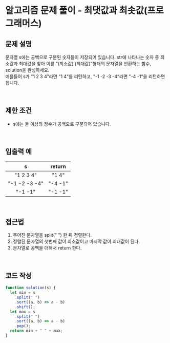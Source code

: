 # 알고리즘 문제 풀이 - 최댓값과 최솟값(프로그래머스)

## 문제 설명

문자열 s에는 공백으로 구분된 숫자들이 저장되어 있습니다. str에 나타나는 숫자 중 최소값과 최대값을 찾아 이를 "(최소값) (최대값)"형태의 문자열을 반환하는 함수, solution을 완성하세요.<br />
예를들어 s가 "1 2 3 4"라면 "1 4"를 리턴하고, "-1 -2 -3 -4"라면 "-4 -1"을 리턴하면 됩니다.

<br />

## 제한 조건

- s에는 둘 이상의 정수가 공백으로 구분되어 있습니다.

<br />

## 입출력 예

|       s       | return  |
| :-----------: | :-----: |
|   "1 2 3 4"   |  "1 4"  |
| "-1 -2 -3 -4" | "-4 -1" |
|    "-1 -1"    | "-1 -1" |

<br />

## 접근법

1. 주어진 문자열을 split(" ") 한 뒤 정렬한다.
2. 정렬된 문자열의 첫번째 값이 최소값이고 마지막 값이 최대값이 된다.
3. 문자열로 공백을 더해서 return 한다.

<br />

## 코드 작성

```js
function solution(s) {
  let min = s
    .split(" ")
    .sort((a, b) => a - b)
    .shift();
  let max = s
    .split(" ")
    .sort((a, b) => a - b)
    .pop();
  return min + " " + max;
}
```

<br />
